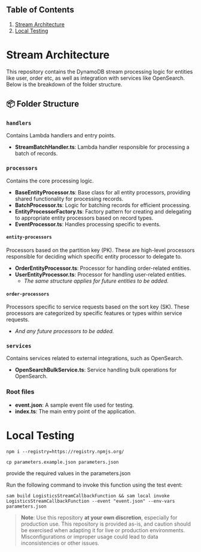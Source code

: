## Table of Contents
1. [Stream Architecture](#stream-architecture)
2. [Local Testing](#local-testing)
   
# Stream Architecture

This repository contains the DynamoDB stream processing logic for entities like user, order etc, as well as integration with services like OpenSearch. Below is the breakdown of the folder structure.

## 📦 Folder Structure

### `handlers`

Contains Lambda handlers and entry points.

- **StreamBatchHandler.ts**: Lambda handler responsible for processing a batch of records.

### `processors`

Contains the core processing logic.

- **BaseEntityProcessor.ts**: Base class for all entity processors, providing shared functionality for processing records.
- **BatchProcessor.ts**: Logic for batching records for efficient processing.
- **EntityProcessorFactory.ts**: Factory pattern for creating and delegating to appropriate entity processors based on record types.
- **EventProcessor.ts**: Handles processing specific to events.

#### `entity-processors`

Processors based on the partition key (PK). These are high-level processors responsible for deciding which specific entity processor to delegate to.

- **OrderEntityProcessor.ts**: Processor for handling order-related entities.
- **UserEntityProcessor.ts**: Processor for handling user-related entities.
  - _The same structure applies for future entities to be added._

#### `order-processors`

Processors specific to service requests based on the sort key (SK). These processors are categorized by specific features or types within service requests.

- _And any future processors to be added._

### `services`

Contains services related to external integrations, such as OpenSearch.

- **OpenSearchBulkService.ts**: Service handling bulk operations for OpenSearch.

### Root files

- **event.json**: A sample event file used for testing.
- **index.ts**: The main entry point of the application.

# Local Testing

`npm i --registry=https://registry.npmjs.org/`

`cp parameters.example.json parameters.json`

provide the required values in the parameters.json

Run the following command to invoke this function using the test event:

    sam build LogisticsStreamCallbackFunction && sam local invoke LogisticsStreamCallbackFunction --event "event.json" --env-vars parameters.json

> **Note**: Use this repository **at your own discretion**, especially for production use. This repository is provided as-is, and caution should be exercised when adapting it for live or production environments. Misconfigurations or improper usage could lead to data inconsistencies or other issues.

